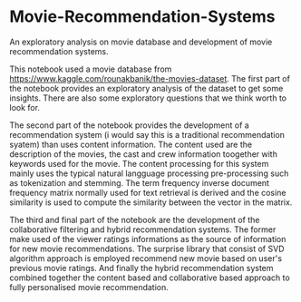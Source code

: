 # Movie-Recommendation-Systems
An exploratory analysis on movie database and development of movie recommendation systems.

This notebook used a movie database from https://www.kaggle.com/rounakbanik/the-movies-dataset. The first part of the notebook provides an exploratory analysis of the dataset to get some insights. There are also some exploratory questions that we think worth to look for. 

The second part of the notebook provides the development of a recommendation system (i would say this is a traditional recommendation syatem) than uses content information. The content used are the description of the movies, the cast and crew information toogether with keywords used for the movie. The content processing for this system mainly uses the typical natural langguage processing pre-processing such as tokenization and stemming. The term frequency inverse document frequency matrix normally used for text retrieval is derived and the cosine similarity is used to compute the similarity between the vector in the matrix.

The third and final part of the notebook are the development of the collaborative filtering and hybrid recommendation systems. The former make used of the viewer ratings informations as the source of information for new movie recommendations. The surprise library that consist of SVD algorithm approach is employed recommend new movie based on user's previous movie ratings. And finally the hybrid recommendation system combined together the content based and collaborative based approach to fully personalised movie recommendation.

